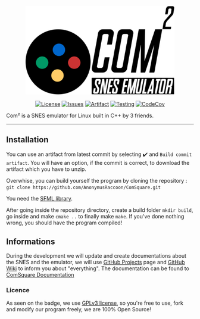 <p align="center"><img src="./resources/Black.svg" width="400"></p>

<p align="center">
  <a href="./LICENSE"><img src="https://img.shields.io/github/license/AnonymusRaccoon/ComSquare?style=flat-square" alt="License"></a>
  <a href="https://github.com/AnonymusRaccoon/ComSquare/issues"><img src="https://img.shields.io/github/issues/AnonymusRaccoon/ComSquare?style=flat-square" alt="Issues"></a>
  <a href="https://github.com/AnonymusRaccoon/ComSquare/actions?query=workflow%3A%22Build+commit+artifact%22"><img src="https://img.shields.io/github/workflow/status/AnonymusRaccoon/ComSquare/Build%20commit%20artifact?style=flat-square" alt="Artifact"></a>
  <a href="https://github.com/AnonymusRaccoon/ComSquare/actions?query=workflow%3A%22Testing+current+commit%22"><img src="https://img.shields.io/github/workflow/status/AnonymusRaccoon/ComSquare/Testing%20current%20commit?label=tests&style=flat-square" alt="Testing"></a>
  <a href="https://codecov.io/gh/AnonymusRaccoon/ComSquare"><img src="https://img.shields.io/codecov/c/gh/AnonymusRaccoon/ComSquare?style=flat-square" alt="CodeCov"></a>
</p>


Com² is a SNES emulator for Linux built in C++ by 3 friends.

***

## Installation

You can use an artifact from latest commit by selecting ✔️ and ``Build commit artifact``. You will have an option, if the commit is correct, to download the artifact which you have to unzip.


Overwhise, you can build yourself the program by cloning the repository : ``git clone https://github.com/AnonymusRaccoon/ComSquare.git``

You need the [SFML library](https://www.sfml-dev.org/download.php).

After going inside the repository directory, create a build folder ``mkdir build``, go inside and make ``cmake ..`` to finally make ``make``. If you've done nothing wrong, you should have the program compiled!


## Informations

During the development we will update and create documentations about the SNES and the emulator, we will use [GitHub Projects](https://github.com/AnonymusRaccoon/ComSquare/projects) page and [GitHub Wiki](https://github.com/AnonymusRaccoon/ComSquare/wiki) to inform you about "everything".
The documentation can be found to [ComSquare Documentation](https://anonymusraccoon.github.io/ComSquare/) 

### Licence

As seen on the badge, we use [GPLv3 license](./LICENSE), so you're free to use, fork and modify our program freely, we are 100% Open Source!
